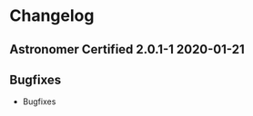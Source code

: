 # Changelog

Astronomer Certified 2.0.1-1 2020-01-21
-----------------------------------------

## Bugfixes

- Bugfixes
